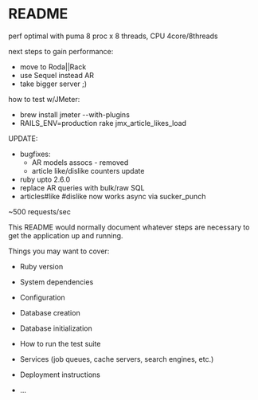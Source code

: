 # README

perf optimal with puma 8 proc x 8 threads, CPU 4core/8threads

next steps to gain performance:
* move to Roda||Rack
* use Sequel instead AR
* take bigger server ;)

how to test w/JMeter:
* brew install jmeter --with-plugins
* RAILS_ENV=production rake jmx_article_likes_load
 
 
UPDATE:
* bugfixes: 
    - AR models assocs - removed 
    - article like/dislike counters update  
* ruby upto 2.6.0
* replace AR queries with bulk/raw SQL
* articles#like #dislike now works async via sucker_punch

~500 requests/sec

This README would normally document whatever steps are necessary to get the
application up and running.

Things you may want to cover:

* Ruby version

* System dependencies

* Configuration

* Database creation

* Database initialization

* How to run the test suite

* Services (job queues, cache servers, search engines, etc.)

* Deployment instructions

* ...
